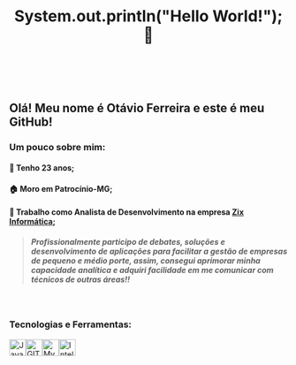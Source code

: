 #  <h1 align="center"> System.out.println("Hello World!");  :rocket: <h1/> <br/>

## Olá! Meu nome é Otávio Ferreira e este é meu GitHub!

### Um pouco sobre mim: 

####  :hatching_chick: Tenho 23 anos;
####  :house: Moro em Patrocínio-MG; 
####  :office: Trabalho como Analista de Desenvolvimento na empresa [Zix Informática](https://zixinformatica.com);
> ##### Profissionalmente participo de debates, soluções e desenvolvimento de aplicações para facilitar a gestão de empresas de pequeno e médio porte, assim, consegui aprimorar minha capacidade analítica e adquiri facilidade em me comunicar com técnicos de outras áreas!!
<br/>

### Tecnologias e Ferramentas:
<img src="https://cdn.jsdelivr.net/gh/devicons/devicon/icons/java/java-original.svg" width="30" height="30" title=Java /><img src="https://cdn.jsdelivr.net/gh/devicons/devicon/icons/git/git-plain.svg" width="30" height="30" title=GIT /><img src="https://cdn.jsdelivr.net/gh/devicons/devicon/icons/mysql/mysql-original.svg" width="30" height="30" title=MySQL /><img src="https://cdn.jsdelivr.net/gh/devicons/devicon/icons/intellij/intellij-plain.svg" width="30" height="30" title=IntelliJ />
          
          

        
          




<!--
**otvferreira/otvferreira** is a ✨ _special_ ✨ repository because its `README.md` (this file) appears on your GitHub profile.

Here are some ideas to get you started:

- 🔭 I’m currently working on ...
- 🌱 I’m currently learning ...
- 👯 I’m looking to collaborate on ...
- 🤔 I’m looking for help with ...
- 💬 Ask me about ...
- 📫 How to reach me: ...
- 😄 Pronouns: ...
- ⚡ Fun fact: ...
-->
